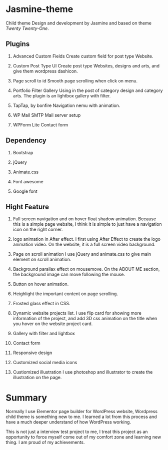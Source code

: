 # Jasmine-theme
Child theme Design and development by Jasmine and based on theme *Twenty Twenty-One*.

## Plugins
1. Advanced Custom Fields
Create custom field for post type Website.

1. Custom Post Type UI
Create post type Websites, designs and arts, and give them wordpress dashicon.

1. Page scroll to id
Smooth page scrolling when click on menu.

1. Portfolio Filter Gallery
Using in the post of category design and category arts. The plugin is an lightbox gallery with filter.

1. TapTap, by bonfire
Navigation nemu with animation.

1. WP Mail SMTP
Mail server setup

1. WPForm Lite
Contact form

## Dependency
1. Bootstrap 

1. jQuery

1. Animate.css

1. Font awesome

1. Google font

## Hight Feature
1. Full screen navigation and on hover float shadow animation.
Because this is a simple page website, I think it is simple to just have a navigation icon on the right corner.

1. logo animation in After effect.
I first using After Effect to create the logo animation video. On the website, it is a full screen video background.

1. Page on scroll animation
I use jQuery and animate.css to give main element on scroll animation.

1. Background parallax effect on mousemove.
On the ABOUT ME section, the background image can move following the mouse.

1. Button on hover animation.

1. Heighlight the important content on page scrolling.

1. Frosted glass effect in CSS.

1. Dynamic website projects list.
I use flip card for showing more information of the project, and add 3D css animation on the title when you hover on the website project card.

1. Gallery with filter and lightbox

1. Contact form

1. Responsive design

1. Customized social media icons 

1. Custiomized illustration
 I use photoshop and illustrator to create the illustration on the page.


# Summary
Normally I use Elementor page builder for WordPress website, Wordpress child theme is something new to me. I learned a lot from this process and have a much deeper understand of how WordPress working. 

This is not just a interview test project to me, I treat this project as an opportunity to force myself come out of my comfort zone and learning new thing. I am proud of my achievements.


